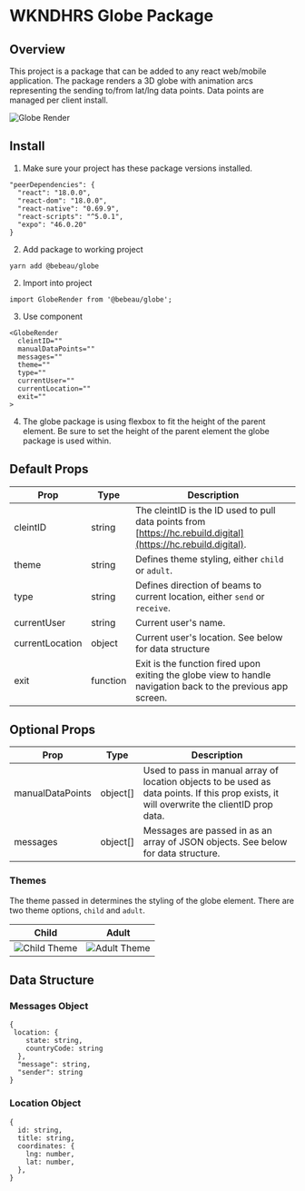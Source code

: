 # WKNDHRS Globe Package #

## Overview ##
This project is a package that can be added to any react web/mobile application. The package renders a 3D globe with animation arcs representing the sending to/from lat/lng data points. Data points are managed per client install.

![Globe Render](https://init-public.s3.amazonaws.com/default.jpg)

## Install ##
1. Make sure your project has these package versions installed.
```
"peerDependencies": {
  "react": "18.0.0",
  "react-dom": "18.0.0",
  "react-native": "0.69.9",
  "react-scripts": "^5.0.1",
  "expo": "46.0.20"
}
```
2. Add package to working project
```
yarn add @bebeau/globe
```
2. Import into project
```
import GlobeRender from '@bebeau/globe';
```
3. Use component
```
<GlobeRender
  cleintID=""
  manualDataPoints=""
  messages=""
  theme=""
  type=""
  currentUser=""
  currentLocation=""
  exit=""
>
```
4. The globe package is using flexbox to fit the height of the parent element. Be sure to set the height of the parent element the globe package is used within.

## Default Props ##

Prop | Type | Description
|---|---|---|
cleintID | string | The cleintID is the ID used to pull data points from [https://hc.rebuild.digital](https://hc.rebuild.digital).
theme | string | Defines theme styling, either `child` or `adult`.
type | string | Defines direction of beams to current location, either `send` or `receive`.
currentUser | string | Current user's name.
currentLocation | object | Current user's location. See below for data structure
exit | function | Exit is the function fired upon exiting the globe view to handle navigation back to the previous app screen.

## Optional Props ##
Prop | Type | Description
|---|---|---|
manualDataPoints | object[] | Used to pass in manual array of location objects to be used as data points. If this prop exists, it will overwrite the clientID prop data.
messages | object[] | Messages are passed in as an array of JSON objects. See below for data structure.

### Themes ###
The theme passed in determines the styling of the globe element. There are two theme options, `child` and `adult`.

Child | Adult
|---|---|
![Child Theme](https://init-public.s3.amazonaws.com/child.jpg) | ![Adult Theme](https://init-public.s3.amazonaws.com/adult.jpg)

## Data Structure ##

### Messages Object ###
```
{
 location: {
    state: string,
    countryCode: string
  },
  "message": string,
  "sender": string
}
```

### Location Object ###
```
{
  id: string,
  title: string,
  coordinates: {
    lng: number,
    lat: number,
  },
}
```
